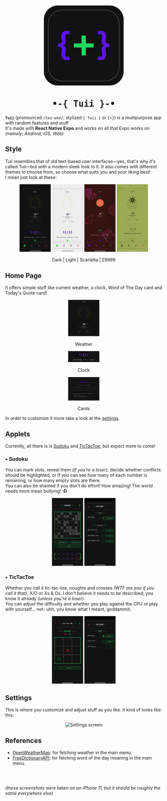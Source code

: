 <p align="center">
  <img alt="Tuii's {+} Logo" height="256" src="./assets/icons/icon.png">
  <h1 align="center" style="font-family: monospace">
    •-{ Tuii }-•
  </h1>
</p>


**`Tuii`** (pronounced `/tou·wee/`; stylized `{ Tuii }` or `{+}`) is a multipurpose app with random features and stuff.
<br>
It's made with **React Native Expo** and works on all that Expo works on _(namely; Android, iOS, Web)_

## Style

Tuii resembles that of old text-based user interfaces—yes, that's why it's called Tuii—but with a modern sleek look to it.
It also comes with different themes to choose from, so choose what suits you and your liking best!
<br>
I mean just look at these:
<div align="center">
  <img alt="Dark mode" width="100" src="./preview/screenshots/theme-dark.png">
  <img alt="Degenerate mode" width="100" src="./preview/screenshots/theme-light.png">
  <img alt="Scarlatta mode" width="100" src="./preview/screenshots/theme-scarlatta.png">
  <img alt="Scarlatta mode" width="100" src="./preview/screenshots/theme-e9999.png">
</div>
<p align="center">Dark | Light | Scarlatta | E9999</p>

## Home Page

It offers simple stuff like current weather, a clock, Word of The Day card and Today's Quote card!
<div align="center">
  <img alt="Weather feature" width="100" src="./preview/snippets/feature-weather.png">
</div>
<p align="center">Weather</p>

<div align="center">
  <img alt="Clock feature" width="100" src="./preview/snippets/feature-clock.png">
</div>
<p align="center">Clock</p>

<div align="center">
  <img alt="Cards feature" width="100" src="./preview/snippets/feature-cards.png">
</div>
<p align="center">Cards</p>

In order to customize it more take a look at the [settings](#settings).

## Applets

Currently, all there is is [Sudoku](#-sudoku) and [TicTacToe](#-tictactoe), but expect more to come!

### • Sudoku

You can mark slots, reveal them _(if you're a loser)_, decide whether conflicts should be highlighted, or if you can see how many of each number is remaining, or how many empty slots are there.
<br>
You can also be shamed if you don't do effort! How amazing!
The world needs more mean bullying! **:D**

<div align="center">
  <img alt="Sudoku menu" width="100" src="./preview/screenshots/applet-sudoku.png">
  <img alt="Sudoku settings" width="100" src="./preview/screenshots/applet-sudoku2.png">
</div>

### • TicTacToe

Whether you call it tic-tac-toe, noughts and crosses _(WTF are you if you call it that)_, X/O or Xs & Os. I don't believe it needs to be described; you know it already _(unless you're a loser)_.
<br>
You can adjust the difficulty and whether you play against the CPU or play with yourself... not- uhh, you know what I meant, goddammit.

<div align="center">
  <img alt="TicTactoe menu" width="100" src="./preview/screenshots/applet-ttt.png">
  <img alt="TicTactoe settings" width="100" src="./preview/screenshots/applet-ttt2.png">
</div>

## Settings

This is where you customize and adjust stuff as you like. It kind of looks like this:
<div align="center">
  <img alt="Settings screen" width="100" src="./preview/screenshots/feature-settings.png">
</div>

## References

- [OpenWeatherMap](https://openweathermap.org/): for fetching weather in the main menu.
- [FreeDictionaryAPI](https://dictionaryapi.dev/): for fetching word of the day meaning in the main menu.

<br>
<br>

_(these screenshots were taken on an iPhone 11, but it should be roughly the same everywhere else)_
